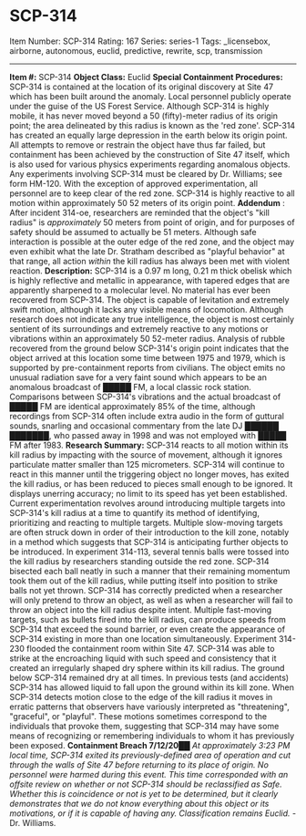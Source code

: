 # SCP-314
Item Number: SCP-314
Rating: 167
Series: series-1
Tags: _licensebox, airborne, autonomous, euclid, predictive, rewrite, scp, transmission

---

**Item #:** SCP-314
**Object Class:** Euclid
**Special Containment Procedures:** SCP-314 is contained at the location of its original discovery at Site 47 which has been built around the anomaly. Local personnel publicly operate under the guise of the US Forest Service.
Although SCP-314 is highly mobile, it has never moved beyond a 50 (fifty)-meter radius of its origin point; the area delineated by this radius is known as the 'red zone'. SCP-314 has created an equally large depression in the earth below its origin point. All attempts to remove or restrain the object have thus far failed, but containment has been achieved by the construction of Site 47 itself, which is also used for various physics experiments regarding anomalous objects.
Any experiments involving SCP-314 must be cleared by Dr. Williams; see form HM-120.
With the exception of approved experimentation, all personnel are to keep clear of the red zone. SCP-314 is highly reactive to all motion within approximately 50 52 meters of its origin point.
**Addendum** : After incident 314-oe, researchers are reminded that the object's "kill radius" is _approximately_ 50 meters from point of origin, and for purposes of safety should be assumed to actually be 51 meters. Although safe interaction is possible at the outer edge of the red zone, and the object may even exhibit what the late Dr. Stratham described as "playful behavior" at that range, all action _within_ the kill radius has always been met with violent reaction.
**Description:** SCP-314 is a 0.97 m long, 0.21 m thick obelisk which is highly reflective and metallic in appearance, with tapered edges that are apparently sharpened to a molecular level. No material has ever been recovered from SCP-314.
The object is capable of levitation and extremely swift motion, although it lacks any visible means of locomotion. Although research does not indicate any true intelligence, the object is most certainly sentient of its surroundings and extremely reactive to any motions or vibrations within an approximately 50 52-meter radius.
Analysis of rubble recovered from the ground below SCP-314's origin point indicates that the object arrived at this location some time between 1975 and 1979, which is supported by pre-containment reports from civilians.
The object emits no unusual radiation save for a very faint sound which appears to be an anomalous broadcast of █████ FM, a local classic rock station. Comparisons between SCP-314's vibrations and the actual broadcast of █████ FM are identical approximately 85% of the time, although recordings from SCP-314 often include extra audio in the form of guttural sounds, snarling and occasional commentary from the late DJ ██████ ███████, who passed away in 1998 and was not employed with █████ FM after 1983.
**Research Summary:** SCP-314 reacts to all motion within its kill radius by impacting with the source of movement, although it ignores particulate matter smaller than 125 micrometers. SCP-314 will continue to react in this manner until the triggering object no longer moves, has exited the kill radius, or has been reduced to pieces small enough to be ignored. It displays unerring accuracy; no limit to its speed has yet been established.
Current experimentation revolves around introducing multiple targets into SCP-314's kill radius at a time to quantify its method of identifying, prioritizing and reacting to multiple targets.
Multiple slow-moving targets are often struck down in order of their introduction to the kill zone, notably in a method which suggests that SCP-314 is anticipating further objects to be introduced. In experiment 314-113, several tennis balls were tossed into the kill radius by researchers standing outside the red zone. SCP-314 bisected each ball neatly in such a manner that their remaining momentum took them out of the kill radius, while putting itself into position to strike balls not yet thrown.
SCP-314 has correctly predicted when a researcher will only pretend to throw an object, as well as when a researcher will fail to throw an object into the kill radius despite intent.
Multiple fast-moving targets, such as bullets fired into the kill radius, can produce speeds from SCP-314 that exceed the sound barrier, or even create the appearance of SCP-314 existing in more than one location simultaneously.
Experiment 314-230 flooded the containment room within Site 47. SCP-314 was able to strike at the encroaching liquid with such speed and consistency that it created an irregularly shaped dry sphere within its kill radius. The ground below SCP-314 remained dry at all times. In previous tests (and accidents) SCP-314 has allowed liquid to fall upon the ground within its kill zone.
When SCP-314 detects motion close to the edge of the kill radius it moves in erratic patterns that observers have variously interpreted as "threatening", "graceful", or "playful". These motions sometimes correspond to the individuals that provoke them, suggesting that SCP-314 may have some means of recognizing or remembering individuals to whom it has previously been exposed.
**Containment Breach 7/12/20██** _At approximately 3:23 PM local time, SCP-314 exited its previously-defined area of operation and cut through the walls of Site 47 before returning to its place of origin. No personnel were harmed during this event. This time corresponded with an offsite review on whether or not SCP-314 should be reclassified as Safe. Whether this is coincidence or not is yet to be determined, but it clearly demonstrates that we do not know everything about this object or its motivations, or if it is capable of having any. Classification remains Euclid._
-Dr. Williams.